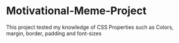 # Motivational-Meme-Project
This project tested my knowledge of CSS Properties such as Colors, margin, border, padding and font-sizes
